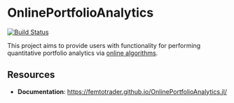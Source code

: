 # OnlinePortfolioAnalytics

[![Build Status](https://github.com/femtotrader/OnlinePortfolioAnalytics.jl/actions/workflows/CI.yml/badge.svg?branch=main)](https://github.com/femtotrader/OnlinePortfolioAnalytics.jl/actions/workflows/CI.yml?query=branch%3Amain)

This project aims to provide users with functionality for performing quantitative portfolio analytics via [online algorithms](https://en.wikipedia.org/wiki/Online_algorithm).

## Resources
- **Documentation**: https://femtotrader.github.io/OnlinePortfolioAnalytics.jl/

